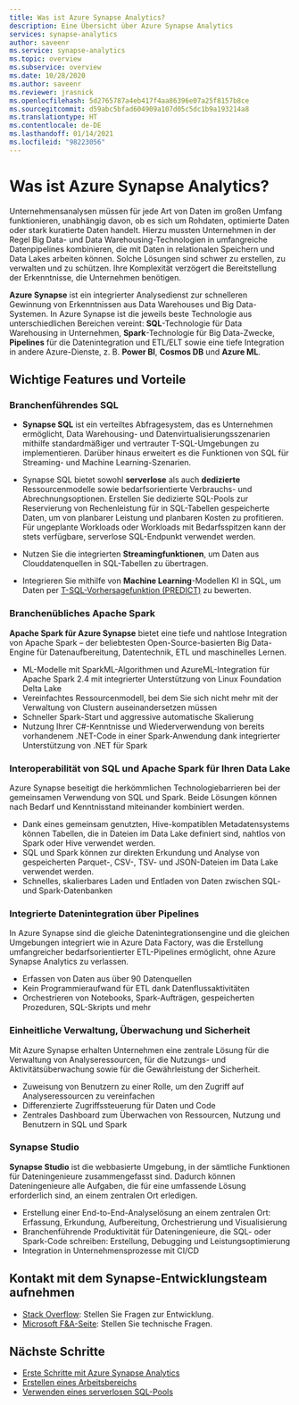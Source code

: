 ```yaml
---
title: Was ist Azure Synapse Analytics?
description: Eine Übersicht über Azure Synapse Analytics
services: synapse-analytics
author: saveenr
ms.service: synapse-analytics
ms.topic: overview
ms.subservice: overview
ms.date: 10/28/2020
ms.author: saveenr
ms.reviewer: jrasnick
ms.openlocfilehash: 5d2765787a4eb417f4aa86396e07a25f8157b8ce
ms.sourcegitcommit: d59abc5bfad604909a107d05c5dc1b9a193214a8
ms.translationtype: HT
ms.contentlocale: de-DE
ms.lasthandoff: 01/14/2021
ms.locfileid: "98223056"
---
```

# <a name="what-is-azure-synapse-analytics"></a>Was ist Azure Synapse Analytics?

Unternehmensanalysen müssen für jede Art von Daten im großen Umfang funktionieren, unabhängig davon, ob es sich um Rohdaten, optimierte Daten oder stark kuratierte Daten handelt. Hierzu mussten Unternehmen in der Regel Big Data- und Data Warehousing-Technologien in umfangreiche Datenpipelines kombinieren, die mit Daten in relationalen Speichern und Data Lakes arbeiten können. Solche Lösungen sind schwer zu erstellen, zu verwalten und zu schützen. Ihre Komplexität verzögert die Bereitstellung der Erkenntnisse, die Unternehmen benötigen.

**Azure Synapse** ist ein integrierter Analysedienst zur schnelleren Gewinnung von Erkenntnissen aus Data Warehouses und Big Data-Systemen. In Azure Synapse ist die jeweils beste Technologie aus unterschiedlichen Bereichen vereint: **SQL**-Technologie für Data Warehousing in Unternehmen, **Spark**-Technologie für Big Data-Zwecke, **Pipelines** für die Datenintegration und ETL/ELT sowie eine tiefe Integration in andere Azure-Dienste, z. B. **Power BI**, **Cosmos DB** und **Azure ML**.

## <a name="key-features--benefits"></a>Wichtige Features und Vorteile

### <a name="industry-leading-sql"></a>Branchenführendes SQL

* **Synapse SQL** ist ein verteiltes Abfragesystem, das es Unternehmen ermöglicht, Data Warehousing- und Datenvirtualisierungsszenarien mithilfe standardmäßiger und vertrauter T-SQL-Umgebungen zu implementieren. Darüber hinaus erweitert es die Funktionen von SQL für Streaming- und Machine Learning-Szenarien.

* Synapse SQL bietet sowohl **serverlose** als auch **dedizierte** Ressourcenmodelle sowie bedarfsorientierte Verbrauchs- und Abrechnungsoptionen. Erstellen Sie dedizierte SQL-Pools zur Reservierung von Rechenleistung für in SQL-Tabellen gespeicherte Daten, um von planbarer Leistung und planbaren Kosten zu profitieren. Für ungeplante Workloads oder Workloads mit Bedarfsspitzen kann der stets verfügbare, serverlose SQL-Endpunkt verwendet werden.
* Nutzen Sie die integrierten **Streamingfunktionen**, um Daten aus Clouddatenquellen in SQL-Tabellen zu übertragen.
* Integrieren Sie mithilfe von **Machine Learning**-Modellen KI in SQL, um Daten per [T-SQL-Vorhersagefunktion (PREDICT)](/sql/t-sql/queries/predict-transact-sql?view=azure-sqldw-latest) zu bewerten.

### <a name="industry-standard-apache-spark"></a>Branchenübliches Apache Spark

**Apache Spark für Azure Synapse** bietet eine tiefe und nahtlose Integration von Apache Spark – der beliebtesten Open-Source-basierten Big Data-Engine für Datenaufbereitung, Datentechnik, ETL und maschinelles Lernen.

* ML-Modelle mit SparkML-Algorithmen und AzureML-Integration für Apache Spark 2.4 mit integrierter Unterstützung von Linux Foundation Delta Lake
* Vereinfachtes Ressourcenmodell, bei dem Sie sich nicht mehr mit der Verwaltung von Clustern auseinandersetzen müssen
* Schneller Spark-Start und aggressive automatische Skalierung
* Nutzung Ihrer C#-Kenntnisse und Wiederverwendung von bereits vorhandenem .NET-Code in einer Spark-Anwendung dank integrierter Unterstützung von .NET für Spark

### <a name="interop-of-sql-and-apache-spark-on-your-data-lake"></a>Interoperabilität von SQL und Apache Spark für Ihren Data Lake

Azure Synapse beseitigt die herkömmlichen Technologiebarrieren bei der gemeinsamen Verwendung von SQL und Spark. Beide Lösungen können nach Bedarf und Kenntnisstand miteinander kombiniert werden.

* Dank eines gemeinsam genutzten, Hive-kompatiblen Metadatensystems können Tabellen, die in Dateien im Data Lake definiert sind, nahtlos von Spark oder Hive verwendet werden.
* SQL und Spark können zur direkten Erkundung und Analyse von gespeicherten Parquet-, CSV-, TSV- und JSON-Dateien im Data Lake verwendet werden.
* Schnelles, skalierbares Laden und Entladen von Daten zwischen SQL- und Spark-Datenbanken

### <a name="built-in-data-integration-via-pipelines"></a>Integrierte Datenintegration über Pipelines

In Azure Synapse sind die gleiche Datenintegrationsengine und die gleichen Umgebungen integriert wie in Azure Data Factory, was die Erstellung umfangreicher bedarfsorientierter ETL-Pipelines ermöglicht, ohne Azure Synapse Analytics zu verlassen.

* Erfassen von Daten aus über 90 Datenquellen
* Kein Programmieraufwand für ETL dank Datenflussaktivitäten
* Orchestrieren von Notebooks, Spark-Aufträgen, gespeicherten Prozeduren, SQL-Skripts und mehr

### <a name="unified-management-monitoring-and-security"></a>Einheitliche Verwaltung, Überwachung und Sicherheit

Mit Azure Synapse erhalten Unternehmen eine zentrale Lösung für die Verwaltung von Analyseressourcen, für die Nutzungs- und Aktivitätsüberwachung sowie für die Gewährleistung der Sicherheit.

* Zuweisung von Benutzern zu einer Rolle, um den Zugriff auf Analyseressourcen zu vereinfachen
* Differenzierte Zugriffssteuerung für Daten und Code
* Zentrales Dashboard zum Überwachen von Ressourcen, Nutzung und Benutzern in SQL und Spark

### <a name="synapse-studio"></a>Synapse Studio

**Synapse Studio** ist die webbasierte Umgebung, in der sämtliche Funktionen für Dateningenieure zusammengefasst sind. Dadurch können Dateningenieure alle Aufgaben, die für eine umfassende Lösung erforderlich sind, an einem zentralen Ort erledigen.

* Erstellung einer End-to-End-Analyselösung an einem zentralen Ort: Erfassung, Erkundung, Aufbereitung, Orchestrierung und Visualisierung
* Branchenführende Produktivität für Dateningenieure, die SQL- oder Spark-Code schreiben: Erstellung, Debugging und Leistungsoptimierung
* Integration in Unternehmensprozesse mit CI/CD

## <a name="engage-with-the-synapse-engineering-team"></a>Kontakt mit dem Synapse-Entwicklungsteam aufnehmen

- [Stack Overflow](https://stackoverflow.com/questions/tagged/azure-synapse): Stellen Sie Fragen zur Entwicklung.
- [Microsoft F&A-Seite](/answers/topics/azure-synapse-analytics.html): Stellen Sie technische Fragen.

## <a name="next-steps"></a>Nächste Schritte

* [Erste Schritte mit Azure Synapse Analytics](get-started.md)
* [Erstellen eines Arbeitsbereichs](quickstart-create-workspace.md)
* [Verwenden eines serverlosen SQL-Pools](quickstart-sql-on-demand.md)